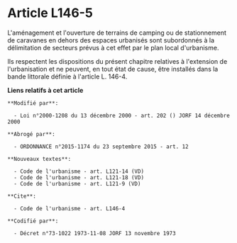 # Article L146-5

L'aménagement et l'ouverture de terrains de camping ou de stationnement de caravanes en dehors des espaces urbanisés sont
subordonnés à la délimitation de secteurs prévus à cet effet par le plan local d'urbanisme. 

Ils respectent les dispositions du présent chapitre relatives à l'extension de l'urbanisation et ne peuvent, en tout état de
cause, être installés dans la bande littorale définie à l'article L. 146-4.

**Liens relatifs à cet article**

	**Modifié par**:

	  - Loi n°2000-1208 du 13 décembre 2000 - art. 202 () JORF 14 décembre 2000

	**Abrogé par**:

	  - ORDONNANCE n°2015-1174 du 23 septembre 2015 - art. 12

	**Nouveaux textes**:

	  - Code de l'urbanisme - art. L121-14 (VD)
	  - Code de l'urbanisme - art. L121-18 (VD)
	  - Code de l'urbanisme - art. L121-9 (VD)

	**Cite**:

	  - Code de l'urbanisme - art. L146-4

	**Codifié par**:

	  - Décret n°73-1022 1973-11-08 JORF 13 novembre 1973
